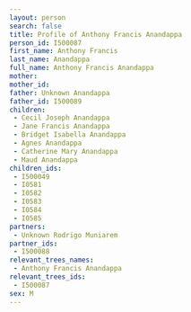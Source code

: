 ```yaml
---
layout: person
search: false
title: Profile of Anthony Francis Anandappa
person_id: I500087
first_name: Anthony Francis
last_name: Anandappa
full_name: Anthony Francis Anandappa
mother: 
mother_id: 
father: Unknown Anandappa
father_id: I500089
children:
 - Cecil Joseph Anandappa
 - Jane Francis Anandappa
 - Bridget Isabella Anandappa
 - Agnes Anandappa
 - Catherine Mary Anandappa
 - Maud Anandappa
children_ids:
 - I500049
 - I0581
 - I0582
 - I0583
 - I0584
 - I0585
partners:
 - Unknown Rodrigo Muniarem
partner_ids:
 - I500088
relevant_trees_names:
 - Anthony Francis Anandappa
relevant_trees_ids:
 - I500087
sex: M
---
```


